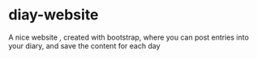 # diay-website
A  nice website , created with bootstrap, where you can post entries into your diary, and save the content for each day
